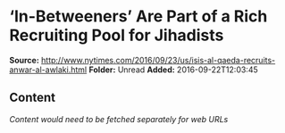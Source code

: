 # ‘In-Betweeners’ Are Part of a Rich Recruiting Pool for Jihadists

**Source:** http://www.nytimes.com/2016/09/23/us/isis-al-qaeda-recruits-anwar-al-awlaki.html
**Folder:** Unread
**Added:** 2016-09-22T12:03:45




## Content
*Content would need to be fetched separately for web URLs*
